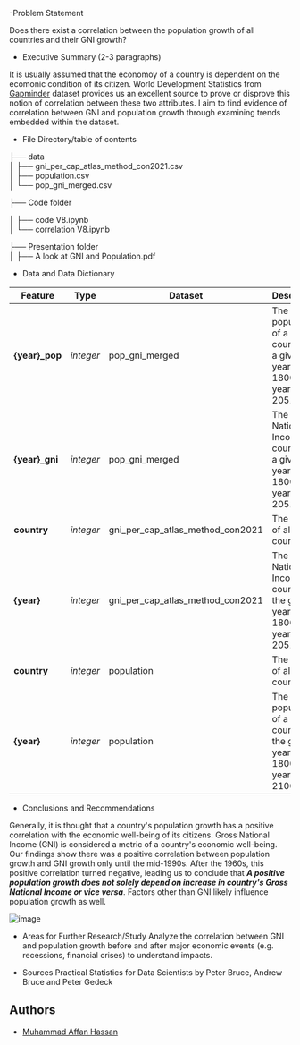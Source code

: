 
-Problem Statement

   Does there exist a correlation between the population growth of all countries and their GNI growth?


- Executive Summary (2-3 paragraphs)

It is usually assumed that the economoy of a country is dependent on the ecomonic condition of its citizen. World Development Statistics from [Gapminder](https://www.gapminder.org/about/) dataset provides us an excellent source to prove or disprove this notion of correlation between these two attributes. I aim to find evidence of correlation between GNI and population growth through examining trends embedded within the dataset.


- File Directory/table of contents

├── data         
│   ├── gni_per_cap_atlas_method_con2021.csv          
│   ├── population.csv       
│   └── pop_gni_merged.csv 

├── Code folder 

│   ├──  code V8.ipynb          
│   └── correlation V8.ipynb 

├── Presentation folder  
│   ├── A look at GNI and Population.pdf  



- Data  and Data Dictionary

|Feature|Type|Dataset|Description|
|---|---|---|---|
|**{year}_pop**|*integer*|pop_gni_merged|The population of a country for a given year where 1800 <= year <= 2051
|**{year}_gni**|*integer*|pop_gni_merged|The Gross National Income of a country for a given year where 1800 <= year <= 2051|
|**country**|*integer*|gni_per_cap_atlas_method_con2021|The names of all the countries.
|**{year}**|*integer*|gni_per_cap_atlas_method_con2021|The Gross National Income of a country for the given year, where 1800 <= year <= 2051|
|**country**|*integer*|population|The names of all the countries.
|**{year}**|*integer*|population|The population of a country for the given year, where 1800 <= year <= 2100|


- Conclusions and Recommendations

Generally, it is thought that a country's population growth has a positive correlation with the economic well-being of its citizens. Gross National Income (GNI) is considered a metric of a country's economic well-being. Our findings show there was a positive correlation between population growth and GNI growth only until the mid-1990s. After the 1960s, this positive correlation turned negative, leading us to conclude that ***A positive population growth does not solely depend on increase in country's Gross National Income or vice versa***. Factors other than GNI likely influence population growth as well.

![image]("./concluding_graph.png") 



- Areas for Further Research/Study
Analyze the correlation between GNI and population growth before and after major economic events (e.g. recessions, financial crises) to understand impacts.


- Sources
Practical Statistics for Data Scientists by Peter Bruce, Andrew Bruce and Peter Gedeck

## Authors
- [Muhammad Affan Hassan](hassan.affan@gmail.com)
